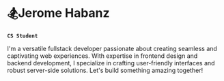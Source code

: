 # 🏂Jerome Habanz

**`CS Student`**

I'm a versatile fullstack developer passionate about creating seamless and captivating web experiences. With expertise in frontend design and backend development, I specialize in crafting user-friendly interfaces and robust server-side solutions. Let's build something amazing together!




<!--
**realjero/realjero** is a ✨ _special_ ✨ repository because its `README.md` (this file) appears on your GitHub profile.

Here are some ideas to get you started:

- 🔭 I’m currently working on ...
- 🌱 I’m currently learning ...
- 👯 I’m looking to collaborate on ...
- 🤔 I’m looking for help with ...
- 💬 Ask me about ...
- 📫 How to reach me: ...
- 😄 Pronouns: ...
- ⚡ Fun fact: ...
-->
